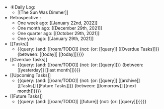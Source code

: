 - ☀️Daily Log:
    - [[The Sun Was Dimmer]]
- Retrospective::
    - One week ago: [[January 22nd, 2022]]
    - One month ago: [[December 29th, 2021]]
    - One quarter ago: [[October 29th, 2021]]
    - One year ago: [[January 29th, 2021]]
- [[Tasks]]
    - {{query: {and: [[roam/TODO]] {not: {or: [[query]] [[Overdue Tasks]]}} {between: [[today]] [[today]]}}}}
- [[Overdue Tasks]]
    - {{query: {and: [[roam/TODO]] {not: {or: [[query]]}} {between: [[yesterday]] [[last month]]}}}}
- [[Upcoming Tasks]]
    - {{query: {and: [[roam/TODO]] {not: {or: [[query]] [[archive]] [[Tasks]] [[Future Tasks]]}} {between: [[tomorrow]] [[next month]]}}}}
- [[Future Tasks]]
    - {{query: {and: [[roam/TODO]] [[future]] {not: {or: [[query]]}}}}}
